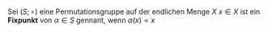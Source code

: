 Sei $(S; \circ)$ eine Permutationsgruppe auf der endlichen Menge $X$
$x \in X$ ist ein **Fixpunkt** von $\alpha \in S$ gennant, wenn $\alpha(x)=x$


